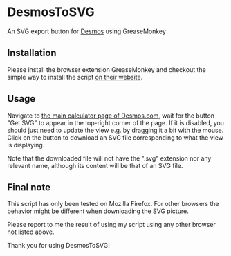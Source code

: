 # DesmosToSVG

An SVG export button for [Desmos](https://www.desmos.com/) using GreaseMonkey

## Installation

Please install the browser extension GreaseMonkey and checkout the simple way to
install the script [on their
website](https://wiki.greasespot.net/Greasemonkey_Manual:Installing_Scripts).

## Usage

Navigate to [the main calculator page of
Desmos.com](https://www.desmos.com/calculator), wait for the button "Get SVG" to
appear in the top-right corner of the page. If it is disabled, you should just
need to update the view e.g. by dragging it a bit with the mouse. Click on the
button to download an SVG file corresponding to what the view is displaying.

Note that the downloaded file will not have the ".svg" extension nor any
relevant name, although its content will be that of an SVG file.

## Final note

This script has only been tested on Mozilla Firefox.
For other browsers the behavior might be different when downloading the SVG picture.

Please report to me the result of using my script using any other browser not listed above.

Thank you for using DesmosToSVG!

